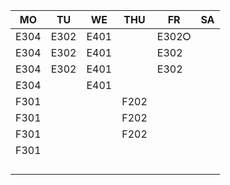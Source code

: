 |MO  |TU  |WE  |THU |FR   |SA|
|----|----|----|----|-----|--|
|E304|E302|E401|    |E302⭘|  |
|E304|E302|E401|    |E302 |  |
|E304|E302|E401|    |E302 |  |
|E304|    |E401|    |     |  |
|F301|    |    |F202|     |  |
|F301|    |    |F202|     |  |
|F301|    |    |F202|     |  |
|F301|    |    |    |     |  |
|    |    |    |    |     |  |
|    |    |    |    |     |  |
|    |    |    |    |     |  |
|    |    |    |    |     |  |
